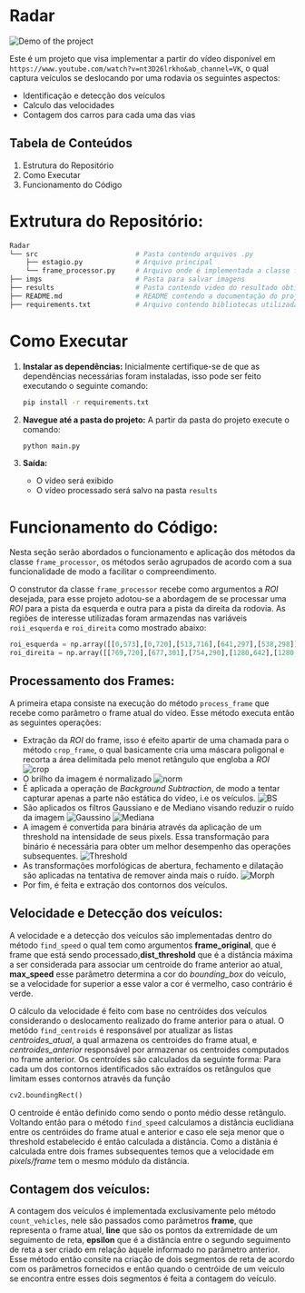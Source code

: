 
# Radar

![Demo of the project](./results/output.gif)


Este é um projeto que visa implementar a partir do vídeo disponível em `https://www.youtube.com/watch?v=nt3D26lrkho&ab_channel=VK`, o qual captura veículos se deslocando por uma rodavia os seguintes aspectos:

- Identificação e detecção dos veículos
- Calculo das velocidades
- Contagem dos carros para cada uma das vias

## Tabela de Conteúdos
1. Estrutura do Repositório
2. Como Executar
3. Funcionamento do Código

# Extrutura do Repositório:
```bash
Radar
└── src                        # Pasta contendo arquivos .py
    ├── estagio.py             # Arquivo principal           
    └── frame_processor.py     # Arquivo onde é implementada a classe frame_processor
├── imgs                       # Pasta para salvar imagens
├── results                    # Pasta contendo video do resultado obtido
├── README.md                  # README contendo a documentação do projeto  
├── requirements.txt           # Arquivo contendo bibliotecas utilizadas e suas respectivas versões 
```

# Como Executar

1. **Instalar as dependências:**
   Inicialmente certifique-se de que as dependências necessárias foram instaladas, isso pode ser feito executando o seguinte comando:

   ```bash
   pip install -r requirements.txt
   ```
2. **Navegue até a pasta do projeto:**
     A partir da pasta do projeto execute o comando:
     ```bash
     python main.py
     ```
3. **Saída:**
   - O vídeo será exibido
   - O vídeo processado será salvo na pasta `results`


# Funcionamento do Código:
Nesta seção serão abordados o funcionamento e aplicação dos métodos da classe `frame_processor`, os métodos serão agrupados de acordo com a sua funcionalidade de modo a facilitar o compreendimento.

O construtor da classe `frame_processor` recebe como argumentos a *ROI* desejada, para esse projeto adotou-se a abordagem de se processar uma *ROI* para a pista da esquerda e outra para a pista da direita da rodovia. As regiões de interesse utilizadas foram armazendas nas variáveis `roii_esquerda` e `roi_direita` como mostrado abaixo:

```python
roi_esquerda = np.array([[0,573],[0,720],[513,716],[641,297],[538,298]], dtype=np.int32)
roi_direita = np.array([[769,720],[677,301],[754,290],[1280,642],[1280,720]], dtype=np.int32)
```

## Processamento dos Frames:
A primeira etapa consiste na execução do método `process_frame` que recebe como parâmetro o frame atual do vídeo. Esse método executa então as seguintes operações:
- Extração da *ROI* do frame, isso é efeito apartir de uma chamada para o método `crop_frame`, o qual basicamente cria uma máscara poligonal e recorta a área delimitada pelo menot retângulo que engloba a *ROI*
![crop](./imgs/direita_1_cropped.png)
- O brilho da imagem é normalizado
![norm](./imgs/direita_2_normalized.png)
- É aplicada a operação de *Background Subtraction*, de modo a tentar capturar apenas a parte não estática do vídeo, i.e os veículos.
![BS](./imgs/direita_3_background_subtracted.png)
- São aplicados os filtros Gaussiano e de Mediano visando reduzir o ruído da imagem
![Gaussino](./imgs/direita_4_gaussian_blur.png)
![Mediana](./imgs/direita_5_median_blur.png)
- A imagem é convertida para binária através da aplicação de um threshold na intensidade de seus pixels. Essa transformação para binário é necessária para obter um melhor desempenho das operações subsequentes.
![Threshold](./imgs/direita_6_threshold.png)
- As transformações morfológicas de abertura, fechamento e dilatação são aplicadas na tentativa de remover ainda mais o ruído.
![Morph](./imgs/direita_7_morphological_operations.png)
-  Por fim, é feita e extração dos contornos dos veículos.

## Velocidade e Detecção dos veículos:
A velocidade e a detecção dos veículos são implementadas dentro do método `find_speed` o qual tem como argumentos **frame_original**, que é frame que está sendo processado,**dist_threshold** que é a distância máxima a ser considerada para associar um centroide do frame anterior ao atual, **max_speed** esse parâmetro determina a cor do *bounding_box* do veículo, se a velocidade for superior a esse valor a cor é vermelho, caso contrário é verde.

O cálculo da velocidade é feito com base no centróides dos veículos considerando o deslocamento realizado do frame anterior para o atual. O metódo `find_centroids` é responsável por atualizar as listas *centroides_atual*, a qual armazena os centroides do frame atual, e *centroides_anterior* responsável por armazenar os centroides computados no frame anterior.
Os centroídes são calculados da seguinte forma:
Para cada um dos contornos identificados são extraídos os retângulos que limitam esses contornos através da função 
```python 
cv2.boundingRect()
```
O centroíde é então definido como sendo o ponto médio desse retângulo. Voltando então para o método `find_speed` calculamos a distância euclidiana entre os centróides do frame atual e anterior e caso ele seja menor que o threshold estabelecido é então calculada a distância. Como a distânia é calculada entre dois frames subsequentes temos que a velocidade em *pixels/frame* tem o mesmo módulo da distância.

## Contagem dos veículos:
A contagem dos veículos é implementada exclusivamente pelo método `count_vehicles`, nele são passados como parâmetros **frame**, que representa o frame atual, **line** que são os pontos da extremidade de um seguimento de reta, **epsilon** que é a distância entre o segundo seguimento de reta a ser criado em relação àquele informado no parâmetro anterior.
Esse método então consite na criação de dois segmentos de reta de acordo com os parâmetros fornecidos e então quando o centróide de um veículo se encontra entre esses dois segmentos é feita a contagem do veículo.
